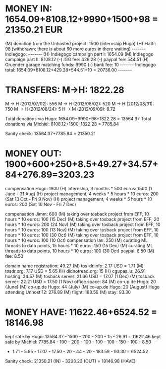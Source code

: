 MONEY IN: 1654.09+8108.12+9990+1500+98 = 21350.21 EUR
=======================
(M) donation from the Unhosted project: 1500 (internship Hugo)
(H) Flattr: 98 (withdrawn; there is about 60 more euros in there waiting)
------- Indiegogo: -------
(H) Indiegogo campaign part I: 1654.09
(M) Indiegogo campaign part II: 8108.12
(-) IGG fee: 429.28
(-) paypal fee: 544.51
(H) Gruender garage matching funds: 9990
(-) bank fee: 10
------- Indiegogo total: 1654.09+8108.12+429.28+544.51+10 = 20736.00 -------


TRANSFERS: M->H: 1822.28
=======================
M -> H (2012/07/02): 556
M -> H (2012/08/02): 520
M -> H (2012/08/31): 750
M -> H (2012/08/24): 5
H -> M (2012/09/09): 8.72

Total donations via Hugo: 1654.09+9990+98+1822.28 = 13564.37
Total donations via Michiel: 8108.12+1500-1822.28 = 7785.84

Sanity check: 13564.37+7785.84 = 21350.21

MONEY OUT: 1900+600+250+8.5+49.27+34.57+84+276.89=3203.23
=======================
compensation Hugo: 1900
(H) internship, 3 months * 500 euros: 1500 (1 June - 31 Aug)
(H) project management, 4 weeks * 5 hours * 10 euros: 200 (Sat 13 Oct - Fri 9 Nov)
(H) project management, 4 weeks * 5 hours * 10 euros: 200 (Sat 10 Nov - Fri 7 Dec)

compensation Jimm: 600
(M) taking over tosback project from EFF, 10 hours * 10 euros: 100 (15 Dec)
(M) taking over tosback project from EFF, 20 hours * 10 euros: 200 (24 Nov)
(M) taking over tosback project from EFF, 10 hours * 10 euros: 100 (13 Nov)
(M) taking over tosback project from EFF, 10 hours * 10 euros: 100 (30 Oct)
(M) taking over tosback project from EFF, 10 hours * 10 euros: 100 (10 Oct)
compensation Ian: 250
(M) curating ML threads to data points, 15 hours * 10 euros: 150 (15 Dec)
(M) curating ML threads to data points, 10 hours * 10 euros: 100 (30 Oct)
paypal: 8.50
(M) fee: 8.50

domain name registration: 49.27
(M) tos-dr.info: 2.17 USD = 1.71
(M) tosdr.org: 7.17 USD = 5.65
(H) didnotread.org: 15
(H) cgupas.lu: 26.91
hosting: 34.57
(M) tosback server: 21.66 USD = 17.07 (1 Dec)
(M) tosback server: 22.21 USD = 17.50 (1 Nov)
office space: 84
(M) co-up.de Hugo: 20 (June)
(M) co-up.de Hugo: 44 (July)
(M) co-up.de Hugo: 20 (August)
Hugo attending Unhost'12: 276.89
(M) flight: 183.59
(M) stay: 93.30

MONEY HAVE: 11622.46+6524.52 = 18146.98
=======================

kept safe by Hugo: 13564.37 - 1500 - 200 - 200 - 15 - 26.91 = 11622.46
kept safe by Michiel: 7785.84 - 100 - 200 - 100 - 100 - 100 - 150 - 100 - 8.50
  - 1.71 - 5.65 - 17.07 - 17.50 - 20 - 44 - 20 - 183.59 - 93.30 = 6524.52

Sanity check: 21350.21 (IN) - 3203.23 (OUT) = 18146.98 (HAVE)
